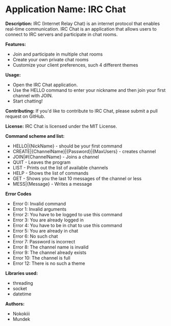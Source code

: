 # Application Name: IRC Chat

**Description:**
IRC (Internet Relay Chat) is an internet protocol that enables real-time communication. IRC Chat is an application that allows users to connect to IRC servers and participate in chat rooms.

**Features:**
- Join and participate in multiple chat rooms
- Create your own private chat rooms
- Customize your client preferences, such 4 different themes

**Usage:**
- Open the IRC Chat application.
- Use the HELLO command to enter your nickname and then join your first channel with JOIN.
- Start chatting!

**Contributing:**
If you'd like to contribute to IRC Chat, please submit a pull request on GitHub.

**License:**
IRC Chat is licensed under the MIT License.

 **Command scheme and list:**
- HELLO|{NickName} - should be your first command
- CREATE|{ChannelName}|{Password}|{MaxUsers} - creates channel
- JOIN|#{ChannelName} - Joins a channel
- QUIT - Leaves the program
- LIST - Prints out the list of available channels
- HELP - Shows the list of commands
- GET - Shows you the last 10 messages of the channel or less 
- MESS|{Message} - Writes a message


**Error Codes**
- Error 0: Invalid command
- Error 1: Invalid arguments
- Error 2: You have to be logged to use this command
- Error 3: You are already logged in
- Error 4: You have to be in chat to use this command
- Error 5: You are already in chat
- Error 6: No such chat
- Error 7: Password is incorrect
- Error 8: The channel name is invalid
- Error 9: The channel already exists
- Error 10: The channel is full
- Error 12: There is no such a theme

**Libraries used:**
- threading
- socket
-  datetime

**Authors:**
- Nokokiii 
- Mundek
